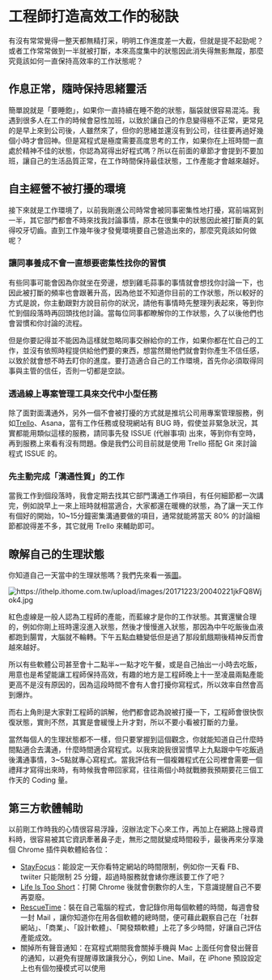 # 工程師打造高效工作的秘訣

有沒有常常覺得一整天都無精打采，明明工作進度差一大截，但就是提不起勁呢？或者工作常常做到一半就被打斷，本來高度集中的狀態因此消失得無影無蹤，那麼究竟該如何一直保持高效率的工作狀態呢？

## 作息正常，隨時保持思緒靈活

簡單說就是「要睡飽」，如果你一直持續在睡不飽的狀態，腦袋就很容易混沌。我遇到很多人在工作的時候會惡性加班，以致於讓自己的作息變得極不正常，更常見的是早上來到公司後，人雖然來了，但你的思緒並還沒有到公司，往往要再過好幾個小時才會回神。但是寫程式是極度需要高度思考的工作，如果你在上班時間一直處於精神不佳的狀態，你認為寫得出好程式嗎？所以在前面的章節才會提到不要加班，讓自己的生活品質正常，在工作時間保持最佳狀態，工作產能才會越來越好。

## 自主經營不被打擾的環境

接下來就是工作環境了，以前我剛進公司時常會被同事密集性地打擾，寫前端寫到一半，其它部門都會不時來找我討論事情，原本在很集中的狀態因此被打斷真的氣得咬牙切齒。直到工作幾年後才發覺環境要自己營造出來的，那麼究竟該如何做呢？

### 讓同事養成不會一直想要密集性找你的習慣

有些同事可能會因為你就坐在旁邊，想到雞毛蒜事的事情就會想找你討論一下，也因此被打斷的頻率也會跟著升高，因為他並不知道你目前的工作狀態，所以較好的方式是說，你主動跟對方說目前你的狀況，請他有事情時先整理列表起來，等到你忙到個段落時再回頭找他討論。當每位同事都瞭解你的工作狀態，久了以後他們也會習慣和你討論的流程。

但是你要記得並不能因為這樣就忽略同事交辦給你的工作，如果你都在忙自己的工作，並沒有依照時程提供給他們要的東西，想當然爾他們就會對你產生不信任感，以致於就會想不時去盯你的進度。要打造適合自己的工作環境，首先你必須取得同事與主管的信任，否則一切都是空談。

### 透過線上專案管理工具來交代中小型任務

除了面對面溝通外，另外一個不會被打擾的方式就是推坑公司用專案管理服務，例如[Trello](https://trello.com/)、Asana，當有工作任務或發現網站有 BUG 時，假使並非緊急狀況，其實都能用類似這樣的服務，請同事先發 ISSUE \(代辦事項\) 出來，等到你有空時，再到服務上來看有沒有問題。像是我們公司目前就是使用 Trello 搭配 Git 來討論程式 ISSUE 的。

### 先主動完成「溝通性質」的工作

當我工作到個段落時，我會定期去找其它部門溝通工作項目，有任何細節都一次講完，例如說早上一來上班時就相當適合，大家都還在暖機的狀態，為了讓一天工作有個好的開始，10~15分鐘密集溝通要做的項目，通常就能將當天 80% 的討論細節都說得差不多，其它就用 Trello 來輔助即可。

## 瞭解自己的生理狀態

你知道自己一天當中的生理狀態嗎？我們先來看一張[圖](https://imgur.com/sAdZ63y)。

![](https://ithelp.ithome.com.tw/upload/images/20171223/20040221jkFQ8Wjok4.jpg "https://ithelp.ithome.com.tw/upload/images/20171223/20040221jkFQ8Wjok4.jpg")

紅色虛線是一般人認為工程師的產能，而藍線才是你的工作狀態。其實還蠻合理的，例如你剛上班時還沒進入狀態，然後才慢慢進入狀態，那因為中午吃飯後血液都跑到腸胃，大腦就不輪轉。下午五點血糖變低但是過了那段飢餓期後精神反而會越來越好。

所以有些軟體公司甚至會十二點半~一點才吃午餐，或是自己抽出一小時去吃飯，用意也是希望能讓工程師保持高效，有趣的地方是工程師晚上十一至凌晨兩點產能更高不是沒有原因的，因為這段時間不會有人會打擾你寫程式，所以效率自然會高到爆炸。

而右上角則是大家對工程師的誤解，他們都會認為說被打擾一下，工程師會很快恢復狀態，實則不然，其實是會緩慢上升才對，所以不要小看被打斷的力量。

當然每個人的生理狀態都不一樣，但只要掌握到這個觀念，你就能知道自己什麼時間點適合去溝通，什麼時間適合寫程式。以我來說我很習慣早上九點跟中午吃飯過後溝通事情，3~5點就專心寫程式。當我評估有一個複雜程式在公司裡會需要一個禮拜才寫得出來時，有時候我會帶回家寫，往往兩個小時就戰勝我預期要花三個工作天的 Coding 量。

## 第三方軟體輔助

以前剛工作時我的心情很容易浮躁，沒辦法定下心來工作，再加上在網路上搜尋資料時，很容易被其它資訊牽著鼻子走，無形之間就變成時間殺手，最後再來分享幾個 Chrome 插件與軟體給各位：

* [StayFocus](https://chrome.google.com/webstore/detail/stayfocusd/laankejkbhbdhmipfmgcngdelahlfoji)：能設定一天你看特定網站的時間限制，例如你一天看 FB、twiiter 只能限制 25 分鐘，超過時服務就會婊你應該要工作了吧？
* [Life Is Too Short](https://chrome.google.com/webstore/detail/life-is-too-short/aadhbgjahiajaajfcmbkjdacfpghlphb)：打開 Chrome 後就會倒數你的人生，下意識提醒自己不要再耍廢。
* [RescueTime](https://www.rescuetime.com/rescuetime_for_teams)：裝在自己電腦的程式，會記錄你用每個軟體的時間，每週會發一封 Mail ，讓你知道你在用各個軟體的總時間，便可藉此觀察自己在「社群網站」、「商業」、「設計軟體」、「開發類軟體」上花了多少時間，好讓自己評估產能成效。
* 關掉所有聲音通知：在寫程式期間我會關掉手機與 Mac 上面任何會發出聲音的通知，以避免有提醒導致讓我分心，例如 Line、Mail，在 iPhone 預設設定上也有個勿擾模式可以使用




